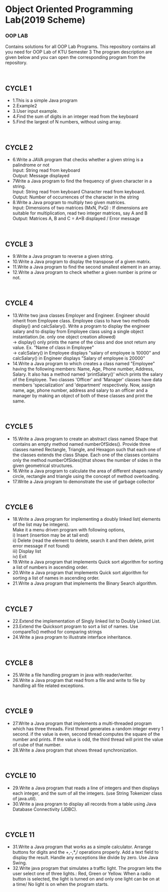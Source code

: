 # Object Oriented Programming Lab(2019 Scheme)
<h3>OOP LAB</h3>
<p>Contains solutions for all OOP Lab Programs.
This repository contains all you need for OOP Lab of KTU Semester 3
The program description are given below and you can open the corresponding program from the repository.</p>
<br>
<h2>CYCLE 1</h2>
<ul>
<li>1.This is a simple Java program</li>
<li>2.Example2</li>
<li>3.User input example.</li>
<li>4.Find the sum of digits in an integer read from the keyboard</li>
<li>5.Find the largest of N numbers, without using array.</li>
  </ul>
  <br>
  <h2>CYCLE 2</h2>
  <ul>
<li>6.Write a JAVA program that checks whether a given string is a palindrome or not
<br>Input:     String read from keyboard
<br>Output:  Message displayed</li>
<li>7Write a Java program to find the frequency of given character in a string.
<br>Input:  String read from keyboard
           Character read from keyboard.
<br>Output: Number of occurrences of the character in the string</li>
<li>8.Write a Java program to multiply two given matrices.
<br>Input:  Dimensions of two matrices (MxN, PxQ)
        : If dimensions are suitable for multiplication, read two integer matrices, say A and B
<br>Output: Matrices A, B and C = A*B displayed / Error message</li>
  </ul>
  <br>
  <h2>CYCLE 3</h2>
  <ul>
<li>9.Write a Java program to reverse a given string.</li>
<li>10.Write a Java program to display the transpose of a given matrix.</li>
<li>11.Write a Java program to find the second smallest element in an array.</li>
<li>12.Write a Java program to check whether a given number is prime or not.</li>
  </ul>
  <br>
  <h2>CYCLE 4</h2>
  <ul>
<li>13.Write two java classes Employer and Engineer. Engineer should inherit from Employee class. Employee class to have two methods display() and calcSalary(). Write a program to display the engineer salary and to display from Employee class using a single object instantiation.(ie. only one object creation allowed)
<br>-> display() only prints the name of the class and doe snot return any value. Ex. "Name of class in Employee"
<br>-> calcSalary() in Employee displays "salary of employee is 10000" and calcSalary() in Engineer displays "Salary of employee is 20000"</li>
  <li>14.Write a Java program to which creates a class named "Employee" having the following members: Name, Age, Phone number, Address, Salary. It also has a method named 'printSalary()' which prints the salary of the Employee. Two classes 'Officer' and 'Manager' classes have data members 'specialization' and 'department' respectively. Now, assign name, age, phone number, address and salary to an officer and a manager by making an object of both of these classes and print the same.</li>
  </ul>
  <br>
  <h2>CYCLE 5</h2>
  <ul>
   <li>15.Write a Java program to create an abstract class named Shape that contains an empty method named numberOfSides(). Provide three classes named Rectangle, Triangle, and Hexagon such that each one of the classes extends the class Shape. Each one of the classes contains only the method numberOfSides()that shows the number of sides in the given geometrical structures.</li>
  <li>16.Write a Java program to calculate the area of different shapes namely circle, rectangle and triangle using the concept of method overloading.</li>
  <li>17.Write a Java program to demonstrate the use of garbage collector</li>
  </ul>
  <br>
  <h2>CYCLE 6</h2>
<ul>
<li>18.Write a Java program for implementing a doubly linked list( elements of the list may be integers).
<br>Make it a menu driven program with following options,
<br>i) Insert (insertion may be at tail end)
<br>ii) Delete (read the element to delete, search it and then delete, print error message if not found)
<br>iii) Display list
<br>iv) Exit</li>
  <li>19.Write a Java program that implements Quick sort algorithm for sorting a list of numbers in ascending order.</li>
  <li>20.Write a Java program that implements Quick sort algorithm for sorting a list of names in ascending order.</li>
  <li>21.Write a Java program that implements the Binary Search algorithm.</li>
  </ul>
  <br>
  <h2>CYCLE 7</h2>
  <ul>
  <li>22.Extend the implementation of Singly linked list to Doubly Linked List.</li>
  <li>23.Extend the Quicksort program to sort a list of names. Use compareTo() method for comparing strings</li>
  <li>24.Write a java program to illustrate interface inheritance.</li>
  </ul>
  <br>
  <h2>CYCLE 8</h2>
  <ul>
  <li>25.Write a file handling program in java with reader/writer.</li>
  <li>26.Write a Java program that read from a file and write to file by handling all file related exceptions.</li>
  </ul>
  <br>
  <h2>CYCLE 9</h2>
  <ul>
  <li>27.Write a Java program that implements a multi-threaded program which has three threads. First thread generates a random integer every 1 second. if the value is even, second thread computes the square of the number and prints. If the value is odd, the third thread will print the value of cube of that number. </li>
  <li>28.Write a Java program that shows thread synchronization.</li>
  </ul>
  <br>
  <h2>CYCLE 10</h2>
  <ul>
  <li>29.Write a Java program that reads a line of integers and then displays each integer, and the sum of all the integers. (use String Tokenizer class of java.util).</li>
  <li>30.Write a java program to display all records from a table using Java Database Connectivity (JDBC).</li>
  </ul>
  <br>
   <h2>CYCLE 11</h2>
  <ul>
  <li>31.Write a Java program that works as a simple calculator. Arrange buttons for digits and the +,-,*,/ operations properly. Add a text field to display the result. Handle any exceptions like divide by zero. Use Java Swing.</li>
  <li>32.Write java program that simulates a traffic light. The program lets the user select one of three lights.: Red, Green or Yellow. When a radio button is selected, the light is turned on and only one light can be on at a time/ No light is on when the program starts.</li>
  </ul>
  <br>
